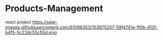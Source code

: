 # Products-Management
react project
https://user-images.githubusercontent.com/61096353/153975207-59f4741e-ff0b-412f-b4f5-5c22dc55c55d.png

